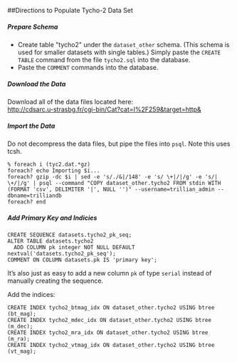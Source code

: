 ##Directions to Populate Tycho-2 Data Set

##### Prepare Schema

 * Create table "tycho2" under the `dataset_other` schema. (This schema is used for smaller datasets with single tables.) Simply paste the `CREATE TABLE` command from the file `tycho2.sql` into the database.
 * Paste the `COMMENT` commands into the database.
 
##### Download the Data
 
Download all of the data files located here:  
<http://cdsarc.u-strasbg.fr/cgi-bin/Cat?cat=I%2F259&target=http&>

##### Import the Data

Do not decompress the data files, but pipe the files into `psql`. Note this uses tcsh.

    % foreach i (tyc2.dat.*gz)
    foreach? echo Importing $i...
    foreach? gzip -dc $i | sed -e 's/./&|/148' -e 's/ \+|/|/g' -e 's/| \+/|/g' | psql --command "COPY dataset_other.tycho2 FROM stdin WITH (FORMAT 'csv', DELIMITER '|', NULL '')" --username=trillian_admin --dbname=trilliandb
    foreach? end
    
##### Add Primary Key and Indicies

	CREATE SEQUENCE datasets.tycho2_pk_seq;
	ALTER TABLE datasets.tycho2
	  ADD COLUMN pk integer NOT NULL DEFAULT nextval('datasets.tycho2_pk_seq');
	COMMENT ON COLUMN datasets.pk IS 'primary key';

It’s also just as easy to add a new column `pk` of type `serial` instead of manually creating the sequence.

Add the indices:

	CREATE INDEX tycho2_btmag_idx ON dataset_other.tycho2 USING btree (bt_mag);
	CREATE INDEX tycho2_mdec_idx ON dataset_other.tycho2 USING btree (m_dec);
	CREATE INDEX tycho2_mra_idx ON dataset_other.tycho2 USING btree (m_ra);
	CREATE INDEX tycho2_vtmag_idx ON dataset_other.tycho2 USING btree (vt_mag);

